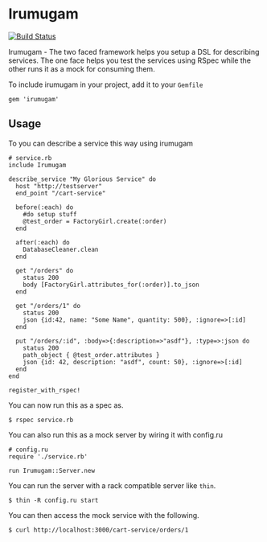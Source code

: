 # Irumugam

[![Build Status](https://secure.travis-ci.org/vagmi/irumugam.png?branch=master)](http://travis-ci.org/vagmi/irumugam)

Irumugam - The two faced framework helps you setup a DSL for describing services. The one face helps you test the services using RSpec while the other runs it as a mock for consuming them.

To include irumugam in your project, add it to your `Gemfile`

    gem 'irumugam'

## Usage

To you can describe a service this way using irumugam

    # service.rb
    include Irumugam
    
    describe_service "My Glorious Service" do
      host "http://testserver"
      end_point "/cart-service"

      before(:each) do
        #do setup stuff
        @test_order = FactoryGirl.create(:order)
      end

      after(:each) do
        DatabaseCleaner.clean
      end

      get "/orders" do
        status 200
        body [FactoryGirl.attributes_for(:order)].to_json
      end

      get "/orders/1" do
        status 200
        json {id:42, name: "Some Name", quantity: 500}, :ignore=>[:id]
      end

      put "/orders/:id", :body=>{:description=>"asdf"}, :type=>:json do
        status 200
        path_object { @test_order.attributes }
        json {id: 42, description: "asdf", count: 50}, :ignore=>[:id]
      end
    end

    register_with_rspec!

You can now run this as a spec as.

    $ rspec service.rb

You can also run this as a mock server by wiring it with config.ru

    # config.ru
    require './service.rb'

    run Irumugam::Server.new

You can run the server with a rack compatible server like `thin`.

    $ thin -R config.ru start

You can then access the mock service with the following.

    $ curl http://localhost:3000/cart-service/orders/1
